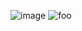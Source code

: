 ![image](/uploads/f69e47b81ca9e956273d23049e41842d/image.png)
![foo](/uploads/2c22951499e07f61a53421f541b8fe2c/foo.png)
